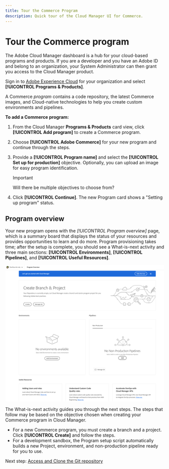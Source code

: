 ```yaml
---
title: Tour the Commerce Program
description: Quick tour of the Cloud Manager UI for Commerce.
---
```

# Tour the Commerce program

The Adobe Cloud Manager dashboard is a hub for your cloud-based programs and products. 
If you are a developer and you have an Adobe ID and belong to an organization, your System Administrator can then grant you access to the Cloud Manager product. 

Sign in to [Adobe Experience Cloud][cm-dash] for your organization and select **[!UICONTROL Programs & Products]**.

A Commerce _program_ contains a code repository, the latest Commerce images, and Cloud-native technologies to help you create custom environments and pipelines.

**To add a Commerce program:**

1. From the Cloud Manager **Programs & Products** card view, click **[!UICONTROL Add program]** to create a Commerce program.

1. Choose **[!UICONTROL Adobe Commerce]** for your new program and continue through the steps.

1. Provide a **[!UICONTROL Program name]** and select the **[!UICONTROL Set up for production]** objective. Optionally, you can upload an image for easy program identification.

    >[!IMPORTANT]
    >
    >   Will there be multiple objectives to choose from?


1. Click **[!UICONTROL Continue]**. The new Program card shows a "Setting up program" status.

## Program overview

Your new program opens with the _[!UICONTROL Program overview]_ page, which is a summary board that displays the status of your resources and provides opportunities to learn and do more. Program provisioning takes time; after the setup is complete, you should see a What-is-next activity and three main sections: **[!UICONTROL Environments]**, **[!UICONTROL Pipelines]**, and **[!UICONTROL Useful Resources]**.

![Commerce overview](../assets/program-newdashboard.png)

The What-is-next activity guides you through the next steps. The steps that follow may be based on the objective chosen when creating your Commerce program in Cloud Manager.

- For a new Commerce program, you must create a branch and a project. Click **[!UICONTROL Create]** and follow the steps.
- For a development sandbox, the Program setup script automatically builds a new Project, environment, and non-production pipeline ready for you to use.

Next step: [Access and Clone the Git repository](clone-git-repo.md)

<!-- link definitions -->
[cm-dash]: https://my.cloudmanager.adobe.com
